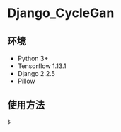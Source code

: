 # Django_CycleGan

## 环境
- Python 3+
- Tensorflow 1.13.1
- Django 2.2.5
- Pillow

## 使用方法

```shell
$ 
```